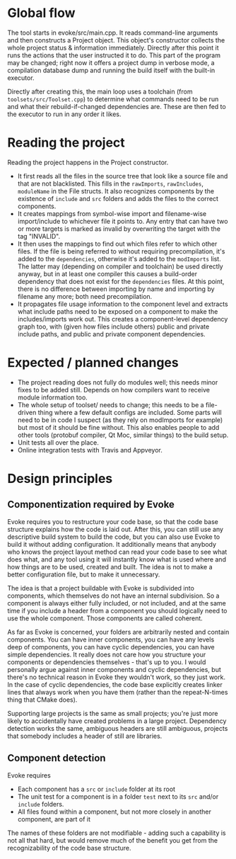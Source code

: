 # Global flow

The tool starts in evoke/src/main.cpp. It reads command-line arguments and then constructs a Project object. This object's constructor collects the whole project status & information immediately. Directly after this point it runs the actions that the user instructed it to do. This part of the program may be changed; right now it offers a project dump in verbose mode, a compilation database dump and running the build itself with the built-in executor.

Directly after creating this, the main loop uses a toolchain (from `toolsets/src/Toolset.cpp`) to determine what commands need to be run and what their rebuild-if-changed dependencies are. These are then fed to the executor to run in any order it likes.

# Reading the project

Reading the project happens in the Project constructor. 
- It first reads all the files in the source tree that look like a source file and that are not blacklisted. This fills in the `rawImports`, `rawIncludes`, `moduleName` in the File structs. It also recognizes components by the existence of `include` and `src` folders and adds the files to the correct components.
- It creates mappings from symbol-wise import and filename-wise import/include to whichever file it points to. Any entry that can have two or more targets is marked as invalid by overwriting the target with the tag "INVALID".
- It then uses the mappings to find out which files refer to which other files. If the file is being referred to without requiring precompilation, it's added to the `dependencies`, otherwise it's added to the `modImports` list. The latter may (depending on compiler and toolchain) be used directly anyway, but in at least one compiler this causes a build-order dependency that does not exist for the `dependencies` files. At this point, there is no difference between importing by name and importing by filename any more; both need precompilation.
- It propagates file usage information to the component level and extracts what include paths need to be exposed on a component to make the includes/imports work out. This creates a component-level dependency graph too, with (given how files include others) public and private include paths, and public and private component dependencies.

# Expected / planned changes

- The project reading does not fully do modules well; this needs minor fixes to be added still. Depends on how compilers want to receive module information too.
- The whole setup of toolset/ needs to change; this needs to be a file-driven thing where a few default configs are included. Some parts will need to be in code I suspect (as they rely on modImports for example) but most of it should be fine without. This also enables people to add other tools (protobuf compiler, Qt Moc, similar things) to the build setup.
- Unit tests all over the place.
- Online integration tests with Travis and Appveyor.

# Design principles

## Componentization required by Evoke

Evoke requires you to restructure your code base, so that the code base structure explains how the code is laid out. After this, you can still use any descriptive build system to build the code, but you can also use Evoke to build it without adding configuration. It additionally means that anybody who knows the project layout method can read your code base to see what does what, and any tool using it will instantly know what is used where and how things are to be used, created and built. The idea is not to make a better configuration file, but to make it unnecessary.

The idea is that a project buildable with Evoke is subdivided into components, which themselves do not have an internal subdivision. So a component is always either fully included, or not included, and at the same time if you include a header from a component you should logically need to use the whole component. Those components are called coherent.

As far as Evoke is concerned, your folders are arbitrarily nested and contain components. You can have inner components, you can have any levels deep of components, you can have cyclic dependencies, you can have simple dependencies. It really does not care how you structure your components or dependencies themselves - that's up to you.  I would personally argue against inner components and cyclic dependencies, but there's no technical reason in Evoke they wouldn't work, so they just work. In the case of cyclic dependencies, the code base explicitly creates linker lines that always work when you have them (rather than the repeat-N-times thing that CMake does).

Supporting large projects is the same as small projects; you're just more likely to accidentally have created problems in a large project. Dependency detection works the same, ambiguous headers are still ambiguous, projects that somebody includes a header of still are libraries.

## Component detection

Evoke requires

- Each component has a `src` or `include` folder at its root
- The unit test for a component is in a folder `test` next to its `src` and/or `include` folders.
- All files found within a component, but not more closely in another component, are part of it

The names of these folders are not modifiable - adding such a capability is not all that hard, but would remove much of the benefit you get from the recognizability of the code base structure.


